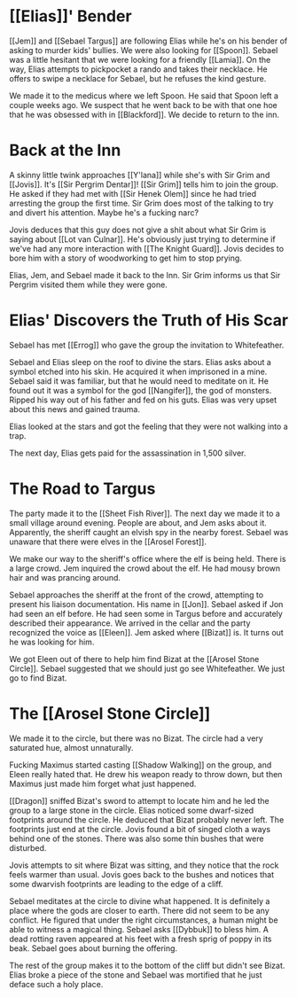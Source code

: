 # [[Elias]]' Bender
[[Jem]] and [[Sebael Targus]] are following Elias while he's on his bender of asking to murder kids' bullies. We were also looking for [[Spoon]]. Sebael was a little hesitant that we were looking for a friendly [[Lamia]]. On the way, Elias attempts to pickpocket a rando and takes their necklace. He offers to swipe a necklace for Sebael, but he refuses the kind gesture.

We made it to the medicus where we left Spoon. He said that Spoon left a couple weeks ago. We suspect that he went back to be with that one hoe that he was obsessed with in [[Blackford]]. We decide to return to the inn.
# Back at the Inn
A skinny little twink approaches [[Y'lana]] while she's with Sir Grim and [[Jovis]]. It's [[Sir Pergrim Dentar]]! [[Sir Grim]] tells him to join the group. He asked if they had met with [[Sir Henek Olem]] since he had tried arresting the group the first time. Sir Grim does most of the talking to try and divert his attention. Maybe he's a fucking narc? 

Jovis deduces that this guy does not give a shit about what Sir Grim is saying about [[Lot van Culnar]]. He's obviously just trying to determine if we've had any more interaction with [[The Knight Guard]]. Jovis decides to bore him with a story of woodworking to get him to stop prying.

Elias, Jem, and Sebael made it back to the Inn. Sir Grim informs us that Sir Pergrim visited them while they were gone. 
# Elias' Discovers the Truth of His Scar
Sebael has met [[Errog]] who gave the group the invitation to Whitefeather. 

Sebael and Elias sleep on the roof to divine the stars. Elias asks about a symbol etched into his skin. He acquired it when imprisoned in a mine. Sebael said it was familiar, but that he would need to meditate on it. He found out it was a symbol for the god [[Nangifer]], the god of monsters. Ripped his way out of his father and fed on his guts. Elias was very upset about this news and gained trauma.

Elias looked at the stars and got the feeling that they were not walking into a trap.

The next day, Elias gets paid for the assassination in 1,500 silver.
# The Road to Targus
The party made it to the [[Sheet Fish River]]. The next day we made it to a small village around evening. People are about, and Jem asks about it. Apparently, the sheriff caught an elvish spy in the nearby forest. Sebael was unaware that there were elves in the [[Arosel Forest]]. 

We make our way to the sheriff's office where the elf is being held. There is a large crowd. Jem inquired the crowd about the elf. He had mousy brown hair and was prancing around.

Sebael approaches the sheriff at the front of the crowd, attempting to present his liaison documentation. His name in [[Jon]]. Sebael asked if Jon had seen an elf before. He had seen some in Targus before and accurately described their appearance. We arrived in the cellar and the party recognized the voice as [[Eleen]]. Jem asked where [[Bizat]] is. It turns out he was looking for him.

We got Eleen out of there to help him find Bizat at the [[Arosel Stone Circle]]. Sebael suggested that we should just go see Whitefeather. We just go to find Bizat.
# The [[Arosel Stone Circle]]
We made it to the circle, but there was no Bizat. The circle had a very saturated hue, almost unnaturally. 

Fucking Maximus started casting [[Shadow Walking]] on the group, and Eleen really hated that. He drew his weapon ready to throw down, but then Maximus just made him forget what just happened.

[[Dragon]] sniffed Bizat's sword to attempt to locate him and he led the group to a large stone in the circle. Elias noticed some dwarf-sized footprints around the circle. He deduced that Bizat probably never left. The footprints just end at the circle. Jovis found a bit of singed cloth a ways behind one of the stones. There was also some thin bushes that were disturbed.

Jovis attempts to sit where Bizat was sitting, and they notice that the rock feels warmer than usual. Jovis goes back to the bushes and notices that some dwarvish footprints are leading to the edge of a cliff.

Sebael meditates at the circle to divine what happened. It is definitely a place where the gods are closer to earth. There did not seem to be any conflict. He figured that under the right circumstances, a human might be able to witness a magical thing. Sebael asks [[Dybbuk]] to bless him. A dead rotting raven appeared at his feet with a fresh sprig of poppy in its beak. Sebael goes about burning the offering.

The rest of the group makes it to the bottom of the cliff but didn't see Bizat. Elias broke a piece of the stone and Sebael was mortified that he just deface such a holy place.

